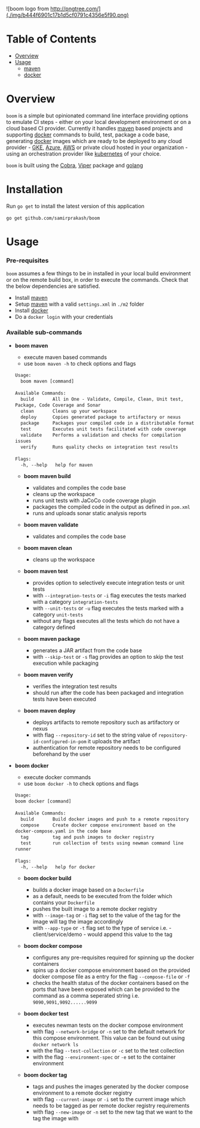 ![boom logo from http://pngtree.com/](./img/b444f6901c17b1d5cf0791c4356e5f90.png)

# Table of Contents

- [Overview](#overview)
- [Usage](#Usage)
  * [maven](#maven)
  * [docker](#docker)

# Overview

`boom` is a simple but opinionated command line interface providing options to emulate CI steps - either on your local development environment or on a cloud based CI provider. Currently it handles [maven](https://maven.apache.org/) based projects and supporting [docker](https://www.docker.com/) commands to build, test, package a code base, generating [docker](https://www.docker.com/) images which are ready to be deployed to any cloud provider - [GKE](https://cloud.google.com/kubernetes-engine/), [Azure](https://portal.azure.com/), [AWS](https://aws.amazon.com/) or private cloud hosted in your organization - using an orchestration provider like [kubernetes](https://kubernetes.io/) of your choice.

`boom` is built using the [Cobra](https://github.com/spf13/cobra), [Viper](https://github.com/spf13/viper) package and [golang](https://golang.org/)

# Installation

Run `go get` to install the latest version of this application

`go get github.com/samirprakash/boom`

# Usage

### Pre-requisites

`boom` assumes a few things to be in installed in your local build environment or on the remote build box, in order to execute the commands. Check that the below dependencies are satisfied.

* Install [maven](https://maven.apache.org/)
* Setup [maven](https://maven.apache.org/) with a valid `settings.xml` in `./m2` folder
* Install [docker](https://www.docker.com/)
* Do a `docker login` with your credentials

### Available sub-commands
* __boom maven__
  - execute maven based commands
  - use `boom maven -h` to check options and flags
  ```  
  Usage:
    boom maven [command]

  Available Commands:
    build       All in One - Validate, Compile, Clean, Unit test, Package, Code Coverage and Sonar
    clean       Cleans up your workspace
    deploy      Copies generated package to artifactory or nexus
    package     Packages your compiled code in a distributable format
    test        Executes unit tests facilitated with code coverage
    validate    Performs a validation and checks for compilation issues
    verify      Runs quality checks on integration test results

  Flags:
    -h, --help   help for maven
  ```

  * __boom maven build__
    - validates and compiles the code base
    - cleans up the workspace
    - runs unit tests with JaCoCo code coverage plugin
    - packages the compiled code in the output as defined in `pom.xml`
    - runs and uploads sonar static analysis reports

  * __boom maven validate__
    - validates and compiles the code base
    
  * __boom maven clean__
    - cleans up the workspace

  * __boom maven test__
    - provides option to selectively execute integration tests or unit tests
    - with `--integration-tests` or `-i` flag executes the tests marked with a category `integration-tests`
    - with `--unit-tests` or `-u` flag executes the tests marked with a category `unit-tests`
    - without any flags executes all the tests which do not have a category defined

  * __boom maven package__
    - generates a JAR artifact from the code base
    - with `--skip-test` or `-s` flag provides an option to skip the test execution while packaging

  * __boom maven verify__
    - verifies the integration test results
    - should run after the code has been packaged and integration tests have been executed

  * __boom maven deploy__
    - deploys artifacts to remote repository such as artifactory or nexus
    - with flag `--repository-id` set to the string value of  `repository-id-configured-in-pom` it uploads the artifact
    - authentication for remote repository needs to be configured beforehand by the user

* __boom docker__
  - execute docker commands
  - use `boom docker -h` to check options and flags
  ```
  Usage:
  boom docker [command]

  Available Commands:
    build       Build docker images and push to a remote repository
    compose     Create docker compose environment based on the docker-compose.yaml in the code base
    tag         tag and push images to docker registry
    test        run collection of tests using newman command line runner

  Flags:
    -h, --help   help for docker
  ```

  * __boom docker build__
    - builds a docker image based on a `Dockerfile`
    - as a default, needs to be executed from the folder which contains your `Dockerfile`
    - pushes the built image to a remote docker registry
    - with `--image-tag` or `-i` flag set to the value of the tag for the image will tag the image accordingly
    - with `--app-type` or `-t` flag set to the type of service i.e. -  client/service/demo - would append this value to the tag

  * __boom docker compose__
    - configures any pre-requisites required for spinning up the docker containers
    - spins up a docker compose environment based on the provided docker compose file as a entry for the flag `--compose-file` or `-f`
    - checks the health status of the docker containers based on the ports that have been exposed which can be provided to the command as a comma seperated string i.e. `9090,9091,9092......9099`

  * __boom docker test__
    - executes newman tests on the docker compose environment
    - with flag `--network-bridge` or `-n` set to the default network for this compose environment. This value can be found out using `docker network ls`
    - with the flag `--test-collection` or `-c` set to the test collection
    - with the flag `--environment-spec` or `-e` set to the container environment

  * __boom docker tag__
    - tags and pushes the images generated by the docker compose environment to a remote docker registry
    - with flag `--current-image` or `-i` set to the current image which needs to be tagged as per remote docker registry requirements
    - with flag `--new-image` or `-n` set to the new tag that we want to the tag the image with

